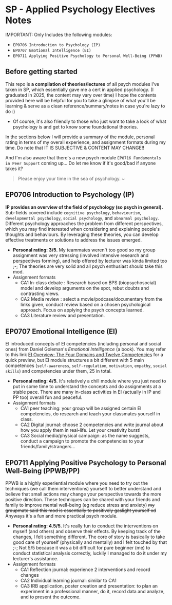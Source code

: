 # SP - Applied Psychology Electives Notes 
IMPORTANT: Only Includes the following modules: 
- `EP0706 Introduction to Psychology (IP)`
- `EP0707 Emotional Intelligence (EI)`
- `EP0711 Applying Positive Psychology to Personal Well-Being (PPWB)`

## Before getting started
This repo is **a compilation of theories/lectures** of all psych modules I've taken in SP, which essentially gave me a cert in applied psychology. (I graduated in 2025, the content may vary over time) I hope the contents provided here will be helpful for you to take a glimpse of what you'll be learning & serve as a clean reference/summary/notes in case you're lazy to do :)

- Of course, it's also friendly to those who just want to take a look of what psychology is and get to know some foundational theories.

In the sections below I will provide a summary of the module, personal rating in terms of my overall experience, and assignment formats during my time. Do note that IT IS SUBJECTIVE & CONTENT MAY CHANGE!!

And I'm also aware that there's a new psych module  `EP0716 Fundamentals in Peer Support` coming up... Do let me know if it's good/bad if anyone takes it?  

> Please enjoy your time in the sea of psychology. ~

## EP0706 Introduction to Psychology (IP)
**IP provides an overview of the field of psychology (so psych in general).** Sub-fields covered include `cognitive psychology`, `behaviourism`, `developmental psychology`, `social psychology`, and `abnormal psychology`. Different psychology approaches the problem from different perspectives, which you may find interested when considering and explaining people's thoughts and behaviours. By leveraging these theories, you can develop effective treatments or solutions to address the issues emerged.

- **Personal rating: 3/5.** My teammates weren't too good so my group assignment was very stressing (involved intensive research and perspectives forming), and help offered by lecturer was kinda limited too ;-; The theories are very solid and all psych enthusiast should take this mod.
- Assignment formats
    - CA1 In-class debate : Research based on BPS (biopsychosocial) model and develop arguments on the spot, rebut doubts and contrasting views.
    - CA2 Media review : select a movie/podcase/documentary from the links given, conduct review based on a chosen psychological approach. Focus on applying the psych concepts learned.
    - CA3 Literature review and presentation.  

## EP0707 Emotional Intelligence (EI)
EI introduced concepts of EI competencies (including personal and social ones) from Daniel Goleman's *Emotional Intelligence* (a book). You may refer to this link [EI Overview: The Four Domains and Twelve Competencies](https://danielgolemanemotionalintelligence.com/ei-overview-the-four-domains-and-twelve-competencies/) for a quick preview, but EI module structures a bit different with 5 main competences (`self-awareness`, `self-regulation`, `motivation`, `empathy`, `social skills`) and competencies under them, 25 in total.

- **Personal rating: 4/5.** It's relatively a chill module where you just need to put in some time to understand the concepts and do assignments at a stable pace. There are many in-class activities in EI (actually in IP and PP too) overall fun and peaceful.
- Assignment formats
    - CA1 peer teaching: your group will be assigned certain EI competencies, do research and teach your classmates yourself in class.
    - CA2 Digital journal: choose 2 competencies and write journal about how you apply them in real-life. Let your creativity burst!
    - CA3 Social media/physical campaign: as the name suggests, conduct a campaign to promote the competencies to your friends/family/strangers...

## EP0711 Applying Positive Psychology to Personal Well-Being (PPWB/PP)
PPWB is a highly experiential module where you need to try out the techniques (we call them interventions) yourself to better understand and believe that small actions may change your perspective towards the more positive direction. These techniques can be shared with your friends and family to improve mental well-being (eg reduce stress and anxiety) ~~my groupmate said this mod is essentially to positively  gaslight yourself xd~~ Anyways it's a fun and more practical psych module.

- **Personal rating: 4.5/5.** It's really fun to conduct the interventions on myself (and others) and observe their effects. By keeping track of the changes, I felt something different. The core of story is basically to take good care of yourself (physically and mentally) and I felt touched by that ;-; Not 5/5 because it was a bit difficult for pure beginner (me) to conduct statistical analysis correctly, luckily I managed to do it under my lecturer's assistance.
- Assignment formats
    - CA1 Reflection journal: experience 2 interventions and record changes
    - CA2 Individual learning journal: similar to CA1
    - CA3 IRB application, poster creation and presentation: to plan an experiment in a professional manner, do it, record data and analyze, and to present the outcome.  